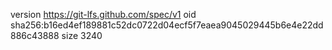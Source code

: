version https://git-lfs.github.com/spec/v1
oid sha256:b16ed4ef189881c52dc0722d04ecf5f7eaea9045029445b6e4e22dd886c43888
size 3240
